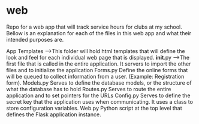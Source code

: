 # web
 Repo for a web app that will track service hours for clubs at my school. Bellow is an explanation for each of the files in this web app and what their intended purposes are. 

App
   Templates
   -->This folder will hold html templates that will define the look and feel for each individual web page that is displayed. 
   __init__.py
   -->The first file that is called in the entire application. It servers to import the other files and to initialize the application
Forms.py
Define the online forms that will be queued to collect information from a user. (Example: Registration form).
Models.py
Serves to define the database models, or the structure of what the database has to hold
Routes.py
Serves to route the entire application and to set pointers for the URLs
Config.py
Serves to define the secret key that the application uses when communicating. It uses a class to store configuration variables.
Web.py 
Python script at the top level that defines the Flask application instance. 

